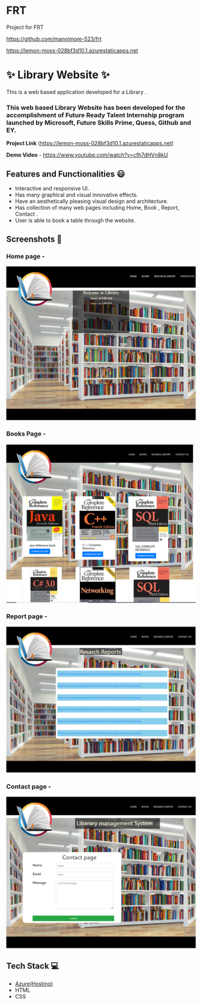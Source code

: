 # FRT
Project for FRT

https://github.com/manojmore-523/frt

https://lemon-moss-028bf3d10.1.azurestaticapps.net

# ✨ Library Website  ✨

This is a web based application developed for a Library .

### This web based Library Website has been developed for the accomplishment of Future Ready Talent Internship program launched by Microsoft, Future Skills Prime, Quess, Github and EY.


**Project Link** (https://lemon-moss-028bf3d10.1.azurestaticapps.net)


**Demo Video** -  https://www.youtube.com/watch?v=cfh7dHVn8kU

## Features and Functionalities 😃

- Interactive and responsive UI.
- Has many graphical and visual innovative effects.
- Have an aesthetically pleasing visual design and architecture.
- Has collection of many web pages including Home, Book , Report, Contact .
- User is able to book a table through the website.


## Screenshots 📸
### Home page -   
![](im/home.png)

### Books Page -
![](im/books.png)

### Report page -
![](im/report.png)

### Contact page -
![](im/contact.png)



## Tech Stack 💻

- [Azure(Hosting)](https://azure.microsoft.com/en-in/features/azure-portal/)
- HTML
- CSS

